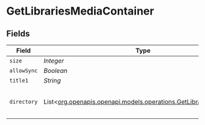 # GetLibrariesMediaContainer


## Fields

| Field                                                                                                                                                                                                                                                                                                                                                                                                                                                                                                                                   | Type                                                                                                                                                                                                                                                                                                                                                                                                                                                                                                                                    | Required                                                                                                                                                                                                                                                                                                                                                                                                                                                                                                                                | Description                                                                                                                                                                                                                                                                                                                                                                                                                                                                                                                             | Example                                                                                                                                                                                                                                                                                                                                                                                                                                                                                                                                 |
| --------------------------------------------------------------------------------------------------------------------------------------------------------------------------------------------------------------------------------------------------------------------------------------------------------------------------------------------------------------------------------------------------------------------------------------------------------------------------------------------------------------------------------------- | --------------------------------------------------------------------------------------------------------------------------------------------------------------------------------------------------------------------------------------------------------------------------------------------------------------------------------------------------------------------------------------------------------------------------------------------------------------------------------------------------------------------------------------- | --------------------------------------------------------------------------------------------------------------------------------------------------------------------------------------------------------------------------------------------------------------------------------------------------------------------------------------------------------------------------------------------------------------------------------------------------------------------------------------------------------------------------------------- | --------------------------------------------------------------------------------------------------------------------------------------------------------------------------------------------------------------------------------------------------------------------------------------------------------------------------------------------------------------------------------------------------------------------------------------------------------------------------------------------------------------------------------------- | --------------------------------------------------------------------------------------------------------------------------------------------------------------------------------------------------------------------------------------------------------------------------------------------------------------------------------------------------------------------------------------------------------------------------------------------------------------------------------------------------------------------------------------- |
| `size`                                                                                                                                                                                                                                                                                                                                                                                                                                                                                                                                  | *Integer*                                                                                                                                                                                                                                                                                                                                                                                                                                                                                                                               | :heavy_minus_sign:                                                                                                                                                                                                                                                                                                                                                                                                                                                                                                                      | N/A                                                                                                                                                                                                                                                                                                                                                                                                                                                                                                                                     | 5                                                                                                                                                                                                                                                                                                                                                                                                                                                                                                                                       |
| `allowSync`                                                                                                                                                                                                                                                                                                                                                                                                                                                                                                                             | *Boolean*                                                                                                                                                                                                                                                                                                                                                                                                                                                                                                                               | :heavy_minus_sign:                                                                                                                                                                                                                                                                                                                                                                                                                                                                                                                      | N/A                                                                                                                                                                                                                                                                                                                                                                                                                                                                                                                                     | false                                                                                                                                                                                                                                                                                                                                                                                                                                                                                                                                   |
| `title1`                                                                                                                                                                                                                                                                                                                                                                                                                                                                                                                                | *String*                                                                                                                                                                                                                                                                                                                                                                                                                                                                                                                                | :heavy_minus_sign:                                                                                                                                                                                                                                                                                                                                                                                                                                                                                                                      | N/A                                                                                                                                                                                                                                                                                                                                                                                                                                                                                                                                     | Plex Library                                                                                                                                                                                                                                                                                                                                                                                                                                                                                                                            |
| `directory`                                                                                                                                                                                                                                                                                                                                                                                                                                                                                                                             | List<[org.openapis.openapi.models.operations.GetLibrariesDirectory](../../models/operations/GetLibrariesDirectory.md)>                                                                                                                                                                                                                                                                                                                                                                                                                  | :heavy_minus_sign:                                                                                                                                                                                                                                                                                                                                                                                                                                                                                                                      | N/A                                                                                                                                                                                                                                                                                                                                                                                                                                                                                                                                     | [{"Location":[{"id":1,"path":"/movies"}],"agent":"tv.plex.agents.movie","allowSync":true,"art":"/:/resources/movie-fanart.jpg","composite":"/library/sections/1/composite/1705615584","content":true,"contentChangedAt":3192854,"createdAt":1654131312,"directory":true,"filters":true,"hidden":0,"key":"1","language":"en-US","refreshing":false,"scannedAt":1705615584,"scanner":"Plex Movie","thumb":"/:/resources/movie.png","title":"Movies","type":"movie","updatedAt":1705615634,"uuid":"322a231a-b7f7-49f5-920f-14c61199cd30"}] |